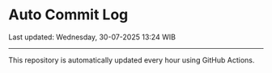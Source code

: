 # Auto Commit Log

Last updated: Wednesday, 30-07-2025 13:24 WIB

---

This repository is automatically updated every hour using GitHub Actions.
